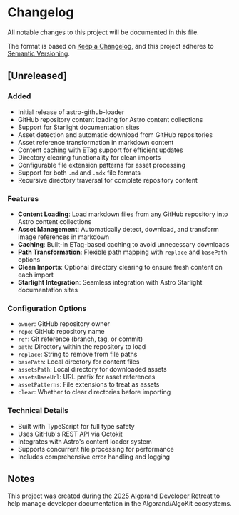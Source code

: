 # Changelog

All notable changes to this project will be documented in this file.

The format is based on [Keep a Changelog](https://keepachangelog.com/en/1.0.0/),
and this project adheres to [Semantic Versioning](https://semver.org/spec/v2.0.0.html).

## [Unreleased]

### Added
- Initial release of astro-github-loader
- GitHub repository content loading for Astro content collections
- Support for Starlight documentation sites
- Asset detection and automatic download from GitHub repositories
- Asset reference transformation in markdown content
- Content caching with ETag support for efficient updates
- Directory clearing functionality for clean imports
- Configurable file extension patterns for asset processing
- Support for both `.md` and `.mdx` file formats
- Recursive directory traversal for complete repository content

### Features
- **Content Loading**: Load markdown files from any GitHub repository into Astro content collections
- **Asset Management**: Automatically detect, download, and transform image references in markdown
- **Caching**: Built-in ETag-based caching to avoid unnecessary downloads
- **Path Transformation**: Flexible path mapping with `replace` and `basePath` options
- **Clean Imports**: Optional directory clearing to ensure fresh content on each import
- **Starlight Integration**: Seamless integration with Astro Starlight documentation sites

### Configuration Options
- `owner`: GitHub repository owner
- `repo`: GitHub repository name  
- `ref`: Git reference (branch, tag, or commit)
- `path`: Directory within the repository to load
- `replace`: String to remove from file paths
- `basePath`: Local directory for content files
- `assetsPath`: Local directory for downloaded assets
- `assetsBaseUrl`: URL prefix for asset references
- `assetPatterns`: File extensions to treat as assets
- `clear`: Whether to clear directories before importing

### Technical Details
- Built with TypeScript for full type safety
- Uses GitHub's REST API via Octokit
- Integrates with Astro's content loader system
- Supports concurrent file processing for performance
- Includes comprehensive error handling and logging

## Notes

This project was created during the [2025 Algorand Developer Retreat](https://github.com/Algorand-Developer-Retreat) to help manage developer documentation in the Algorand/AlgoKit ecosystems.